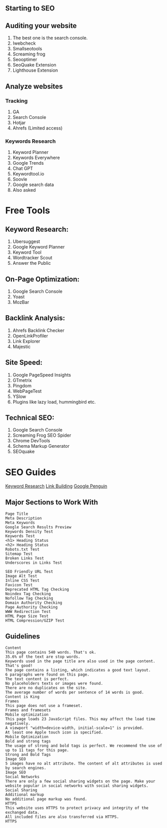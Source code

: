 ## Starting to SEO

## Auditing your website

1. The best one is the search console.
2. Iwebcheck
3. Smallseotools
4. Screaming frog
5. Seooptimer
6. SeoQuake Extension
7. Lighthouse Extension

## Analyze websites

### Tracking

1. GA
2. Search Console
3. Hotjar
4. Ahrefs (Limited access)

### Keywords Research

1. Keyword Planner
2. Keywords Everywhere
3. Google Trends
4. Chat GPT
5. Keywordtool.io
6. Soovle
7. Google search data
8. Also asked

# Free Tools

## Keyword Research:

1. Ubersuggest
2. Google Keyword Planner
3. Keyword Tool
4. Wordtracker Scout
5. Answer the Public

## On-Page Optimization:

1. Google Search Console
2. Yoast
3. MozBar

## Backlink Analysis:

1. Ahrefs Backlink Checker
2. OpenLinkProfiler
3. Link Explorer
4. Majestic

## Site Speed:

1. Google PageSpeed Insights
2. GTmetrix
3. Pingdom
4. WebPageTest
5. YSlow
6. Plugins like lazy load, hummingbird etc.

## Technical SEO:

1. Google Search Console
2. Screaming Frog SEO Spider
3. Chrome DevTools
4. Schema Markup Generator
5. SEOquake

# SEO Guides

[Keyword Research](https://backlinko.com/keyword-research)
[Link Building](https://backlinko.com/link-building)
[Google Penguin](https://en.wikipedia.org/wiki/Google_Penguin)


## Major Sections to Work With
    Page Title
    Meta Description
    Meta Keywords
    Google Search Results Preview
    Keywords Density Test
    Keywords Test
    <h1> Heading Status
    <h2> Heading Status
    Robots.txt Test
    Sitemap Test
    Broken Links Test
    Underscores in Links Test

    SEO Friendly URL Test
    Image Alt Test
    Inline CSS Test
    Favicon Test
    Deprecated HTML Tag Checking
    Noindex Tag Checking
    Nofollow Tag Checking
    Domain Authority Checking
    Page Authority Checking
    WWW Redirection Test
    HTML Page Size Test
    HTML Compression/GZIP Test

## Guidelines

    Content
    This page contains 540 words. That's ok.
    35.6% of the text are stop words.
    Keywords used in the page title are also used in the page content. That's good!
    The page contains a listing, which indicates a good text layout.
    6 paragraphs were found on this page.
    The text content is perfect.
    No placeholders texts or images were found.
    There are no duplicates on the site.
    The average number of words per sentence of 14 words is good.
    Content is King
    Frames
    This page does not use a frameset.
    Frames and framesets
    Mobile optimization
    This page loads 23 JavaScript files. This may affect the load time negatively.
    A viewport "width=device-width, initial-scale=1" is provided.
    At least one Apple touch icon is specified.
    Mobile Optimization
    Bold and strong tags
    The usage of strong and bold tags is perfect. We recommend the use of up to 11 tags for this page.
    Strong and Bold Tags
    Image SEO
    5 images have no alt attribute. The content of alt attributes is used by search engines.
    Image SEO
    Social Networks
    There are only a few social sharing widgets on the page. Make your website popular in social networks with social sharing widgets.
    Social Sharing
    Additional markup
    No additional page markup was found.
    HTTPS
    This website uses HTTPS to protect privacy and integrity of the exchanged data.
    All included files are also transferred via HTTPS.
    HTTPS

